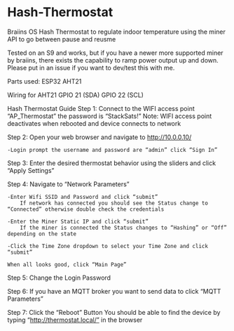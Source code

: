 # Hash-Thermostat
Braiins OS Hash Thermostat to regulate indoor temperature using the miner API to go between pause and reusme

Tested on an S9 and works, but if you have a newer more supported miner by braiins, there exists the capability to ramp power output up and down. Please put in an issue if you want to dev/test this with me.

Parts used:
ESP32
AHT21

Wiring for AHT21
GPIO 21 (SDA)
GPIO 22 (SCL)


Hash Thermostat Guide
Step 1:
	Connect to the WIFI access point “AP_Thermostat” the password is “StackSats!”
	Note: WIFI access point deactivates when rebooted and device connects to network

Step 2:
	Open your web browser and navigate to http://10.0.0.10/  	
	
	-Login prompt the username and password are “admin” click “Sign In”



Step 3:
	Enter the desired thermostat behavior using the sliders and click “Apply Settings”



Step 4:
	Navigate to “Network Parameters”
	
	-Enter Wifi SSID and Password and click “submit” 
	 	If network has connected you should see the Status change to “Connected” otherwise double check the credentials

	-Enter the Miner Static IP and click “submit” 
		If the miner is connected the Status changes to “Hashing” or “Off” depending on the state
	
	-Click the Time Zone dropdown to select your Time Zone and click “submit” 

	When all looks good, click “Main Page”

Step 5: 
	Change the Login Password

Step 6: 
	If you have an MQTT broker you want to send data to click “MQTT Parameters”

Step 7:
	Click the “Reboot” Button
	You should be able to find the device by typing “http://thermostat.local/” in the browser
